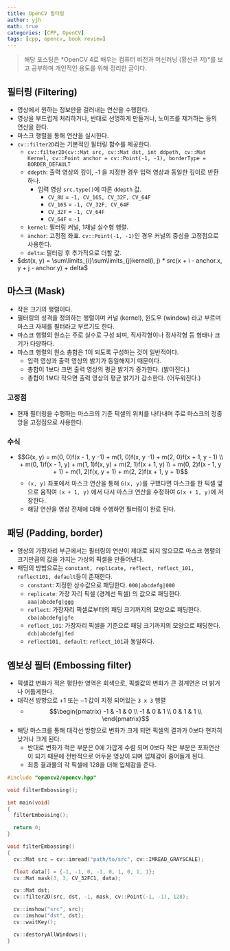 ```yaml
---
title: OpenCV 필터링
author: yjh
math: true
categories: [CPP, OpenCV]
tags: [cpp, opencv, book review]
---
```


> 해당 포스팅은 *OpenCV 4로 배우는 컴퓨터 비전과 머신러닝 (황선규 저)*를 보고 공부하며 개인적인 용도를 위해 정리한 글이다.

## 필터링 (Filtering)

- 영상에서 원하는 정보만을 걸러내는 연산을 수행한다.
- 영상을 부드럽게 처리하거나, 반대로 선명하게 만들거나, 노이즈를 제거하는 등의 연산을 한다.
- 마스크 행렬을 통해 연산을 실시한다.
- `cv::filter2D`라는 기본적인 필터링 함수를 제공한다.
  - `cv::filter2D(cv::Mat src, cv::Mat dst, int ddpeth, cv::Mat Kernel, cv::Point anchor = cv::Point(-1, -1), borderType = BORDER_DEFAULT`
  - `ddepth`: 출력 영상의 깊이, -1 을 지정한 경우 입력 영상과 동일한 깊이로 반환하나.
    - 입력 영상 `src.type()`에 따른 `ddepth` 값.
      - `CV_8U` = `-1, CV_16S, CV_32F, CV_64F`
      - `CV_16S` = `-1, CV_32F, CV_64F`
      - `CV_32F` = `-1, CV_64F`
      - `CV_64F` = `-1`
  - `kernel`: 필터링 커널, 1채널 실수형 행렬.
  - `anchor`: 고정점 좌표. `cv::Point(-1, -1)`인 경우 커널의 중심을 고정점으로 사용한다.
  - `delta`: 필터링 후 추가적으로 더할 값.
- $dst(x, y) = \sum\limits_{i}\sum\limits_{j}kernel(i, j) * src(x + i - anchor.x, y + j - anchor.y) + delta$

## 마스크 (Mask)

- 작은 크기의 행렬이다.
- 필터링의 성격을 정의하는 행렬이며 커널 (kernel), 윈도우 (window) 라고 부르며 마스크 자체를 필터라고 부르기도 한다.
- 마스크 행렬의 원소는 주로 실수로 구성 되며, 직사각형이나 정사각형 등 형태나 크기가 다양하다.
- 마스크 행렬의 원소 총합은 1이 되도록 구성하는 것이 일반적이다.
  - 입력 영상과 출력 영상의 밝기가 동일해지기 때문이다.
  - 총합이 1보다 크면 출력 영상의 평균 밝기가 증가한다. (밝아진다.)
  - 총합이 1보다 작으면 출력 영상의 평균 밝기가 감소한다. (어두워진다.)

### 고정점

- 현재 필터링을 수행하는 마스크의 기준 픽셀의 위치를 나타내며 주로 마스크의 정중앙을 고정점으로 사용한다.

### 수식

- $$G(x, y) = m(0, 0)f(x - 1, y -1) + m(1, 0)f(x, y -1) + m(2, 0)f(x + 1, y - 1)  \\ + m(0, 1)f(x - 1, y) + m(1, 1)f(x, y) + m(2, 1)f(x + 1, y)  \\ + m(0, 2)f(x - 1, y + 1) + m(1, 2)f(x, y + 1) + m(2, 2)f(x + 1, y + 1)$$
  - `(x, y)` 좌표에서 마스크 연산을 통해 `G(x, y)`를 구했다면 마스크를 한 픽셀 옆으로 움직여 `(x + 1, y)` 에서 다시 마스크 연산을 수정하여 `G(x + 1, y)`에 저장한다.
  - 해당 연산을 영상 전체에 대해 수행하면 필터링이 완료 된다.

## 패딩 (Padding, border)

- 영상의 가장자리 부근에서는 필터링의 연산이 제대로 되지 않으므로 마스크 행렬의 크기만큼의 값을 가지는 가상의 픽셀을 만들어낸다.
- 패딩의 방법으로는 `constant, replicate, reflect, reflect_101, reflect101, default`등이 존재한다.
  - `constant`: 지정한 상수값으로 패딩한다. `000|abcdefg|000`
  - `replicate`: 가장 자리 픽셀 (경계선 픽셀) 의 값으로 패딩한다. `aaa|abcdefg|ggg`
  - `reflect`: 가장자리 픽셀로부터의 패딩 크기까지의 모양으로 패딩한다. `cba|abcdefg|gfe`
  - `reflect_101`: 가장자리 픽셀을 기준으로 패딩 크기까지의 모양으로 패딩한다. `dcb|abcdefg|fed`
  - `reflect101, default`: `reflect_101`과 동일하다.

## 엠보싱 필터 (Embossing filter)

- 픽셀값 변화가 적은 평탄한 영역은 회색으로, 픽셀값의 변화가 큰 경계면은 더 밝거나 어둡게한다.
- 대각선 방향으로 $+1$ 또는 $-1$ 값이 지정 되어있는 `3 x 3` 행렬
  - $$\begin{pmatrix}
      -1 & -1 & 0  \\
      -1 & 0 & 1  \\
      0 & 1 & 1  \\
      \end{pmatrix}$$
- 해당 마스크를 통해 대각선 방향으로 변화가 크게 되면 픽셀의 결과가 $0$보다 현저히 낮거나 크게 된다.
  - 반대로 변화가 적은 부분은 $0$에 가깝게 수렴 되며 $0$보다 작은 부분은 포화연산이 되기 때문에 전반적으로 어두운 영상이 되며 입체감이 줄어들게 된다.
  - 최종 결과물의 각 픽셀에 $128$을 더해 입체감을 준다.

```cpp
#include "opencv2/opencv.hpp"

void filterEmbossing();

int main(void)
{
  filterEmbossing();

  return 0;
}

void filterEmbossing()
{
  cv::Mat src = cv::imread("path/to/src", cv::IMREAD_GRAYSCALE);

  float data[] = {-1, -1, 0, -1, 0, 1, 0, 1, 1};
  cv::Mat mask(3, 3, CV_32FC1, data);

  cv::Mat dst;
  cv::filter2D(src, dst, -1, mask, cv::Point(-1, -1), 128);

  cv::imshow("src", src);
  cv::imshow("dst", dst);
  cv::waitKey();

  cv::destoryAllWindows();
}
```

